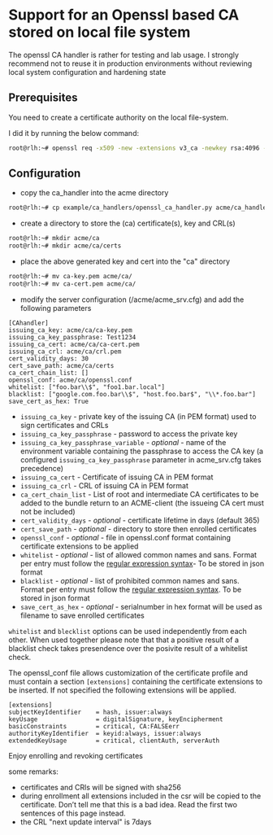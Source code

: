 <!-- markdownlint-disable  MD013 -->
<!-- wiki-title CA handler for an openssl based CA stored on local file system -->
# Support for an Openssl based CA stored on local file system

The openssl CA handler is rather for testing and lab usage. I strongly recommend not to reuse it in production environments without reviewing local system configuration and hardening state

## Prerequisites

You need to create a certificate authority on the local file-system.

I did it by running the below command:

```bash
root@rlh:~# openssl req -x509 -new -extensions v3_ca -newkey rsa:4096 -keyout ca-key.pem -out ca-cert.pem -days 3650
```

## Configuration

- copy the ca_handler into the acme directory

```bash
root@rlh:~# cp example/ca_handlers/openssl_ca_handler.py acme/ca_handler.py
```

- create a directory to store the (ca) certificate(s), key and CRL(s)

```bash
root@rlh:~# mkdir acme/ca
root@rlh:~# mkdir acme/ca/certs
```

- place the above generated key and cert into the "ca" directory

```bash
root@rlh:~# mv ca-key.pem acme/ca/
root@rlh:~# mv ca-cert.pem acme/ca/
```

- modify the server configuration (/acme/acme_srv.cfg) and add the following parameters

```config
[CAhandler]
issuing_ca_key: acme/ca/ca-key.pem
issuing_ca_key_passphrase: Test1234
issuing_ca_cert: acme/ca/ca-cert.pem
issuing_ca_crl: acme/ca/crl.pem
cert_validity_days: 30
cert_save_path: acme/ca/certs
ca_cert_chain_list: []
openssl_conf: acme/ca/openssl.conf
whitelist: ["foo.bar\\$", "foo1.bar.local"]
blacklist: ["google.com.foo.bar\\$", "host.foo.bar$", "\\*.foo.bar"]
save_cert_as_hex: True
```

- `issuing_ca_key` - private key of the issuing CA (in PEM format) used to sign certificates and CRLs
- `issuing_ca_key_passphrase` - password to access the private key
- `issuing_ca_key_passphrase_variable` - *optional* - name of the environment variable containing the passphrase to access the CA key (a configured `issuing_ca_key_passphrase` parameter in acme_srv.cfg takes precedence)
- `issuing_ca_cert` - Certificate of issuing CA in PEM format
- `issuing_ca_crl` - CRL of issuing CA in PEM format
- `ca_cert_chain_list` - List of root and intermediate CA certificates to be added to the bundle return to an ACME-client (the issueing CA cert must not be included)
- `cert_validity_days` - *optional* - certificate lifetime in days (default 365)
- `cert_save_path` - *optional* - directory to store then enrolled certificates
- `openssl_conf` -  *optional* - file in openssl.conf format containing certificate extensions to be applied
- `whitelist` - *optional* - list of allowed common names and sans. Format per entry must follow the [regular expression syntax](https://docs.python.org/3/library/re.html)- To be stored in json format
- `blacklist` - *optional* - list of prohibited common names and sans. Format per entry must follow the [regular expression syntax](https://docs.python.org/3/library/re.html). To be stored in json format
- `save_cert_as_hex` - *optional* - serialnumber in hex format will be used as filename to save enrolled certificates

`whitelist` and `blecklist` options can be used independently from each other. When used together please note that that a positive result of a blacklist check takes presendence over the posivite result of a whitelist check.

The openssl_conf file allows customization of the certificate profile and must contain a section `[extensions]` containing the certificate extensions to be inserted.
If not specified  the following extensions will be applied.

```config
[extensions]
subjectKeyIdentifier    = hash, issuer:always
keyUsage                = digitalSignature, keyEncipherment
basicConstraints        = critical, CA:FALSEerr
authorityKeyIdentifier  = keyid:always, issuer:always
extendedKeyUsage        = critical, clientAuth, serverAuth
```

Enjoy enrolling and revoking certificates

some remarks:

- certificates and CRls will be signed with sha256
- during enrollment all extensions included in the csr will be copied to the certificate. Don’t tell me that this is a bad idea. Read the first two sentences of this page instead.
- the CRL "next update interval" is 7days
